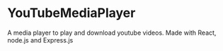 # YouTubeMediaPlayer
A media player to play and download youtube videos. Made with React, node.js and Express.js
